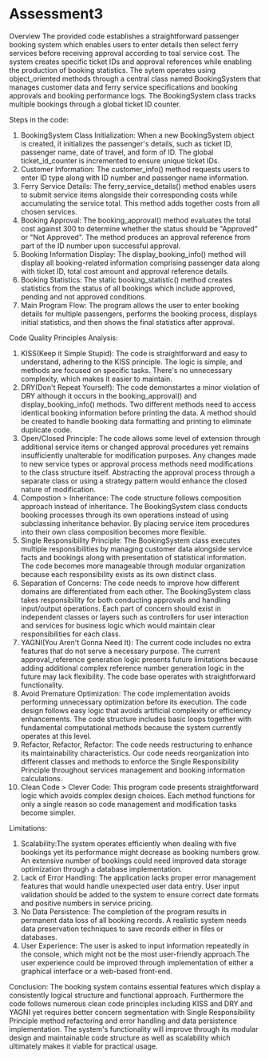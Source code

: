 # Assessment3

Overview
The provided code establishes a straightforward passenger booking system which enables users to enter details then select ferry services before receiving approval according to toal service cost. The system creates specific ticket IDs and approval references while enabling the production of booking statistics. The sytem operates using object_oriented methods through a central class named BookingSystem that manages customer data and ferry service specifications and booking approvals and booking performance logs. The BookingSystem class tracks multiple bookings through a global ticket ID counter.

Steps in the code:
1. BookingSystem Class Initialization: When a new BookingSystem object is created, it initializes the passenger's details, such as ticket ID, passenger name, date of travel, and form of ID. The global ticket_id_counter is incremented to ensure unique ticket IDs.
2. Customer Information: The customer_info() method requests users to enter ID type along with ID number and passenger name information.
3. Ferry Service Details: The ferry_service_details() method enables users to submit service items alongside their corresponding costs while accumulating the service total. This method adds together costs from all chosen services.
4. Booking Approval: The booking_approval() method evaluates the total cost against 300 to determine whether the status should be "Approved" or "Not Approved". The method produces an approval reference from part of the ID number upon successful approval.
5. Booking Information Display: The display_booking_info() method will display all booking-related information comprising passenger data along with ticket ID, total cost amount and approval reference details.
6. Booking Statistics: The static booking_statistic() method creates statistics from the status of all bookings which include approved, pending and not approved conditions.
7. Main Program Flow: The program allows the user to enter booking details for multiple passengers, performs the booking process, displays initial statistics, and then shows the final statistics after approval.

Code Quality Principles Analysis:
1. KISS(Keep it Simple Stupid): The code is straightforward and easy to understand, adhering to the KISS principle. The logic is simple, and methods are focused on specific tasks. There's no unnecessary complexity, which makes it easier to maintain.
2. DRY(Don't Repeat Yourself): The code demonstartes a minor violation of DRY although it occurs in the booking_approval() and display_booking_info() methods. Two different methods need to access identical booking information before printing the data. A method should be created to handle booking data formatting and printing to eliminate duplicate code.
3. Open/Closed Principle: The code allows some level of extension through additional service items or changed approval procedures yet remains insufficiently unalterable for modification purposes. Any changes made to new service types or approval process methods need modifications to the class structure itself. Abstracting the approval process through a separate class or using a strategy pattern would enhance the closed nature of modification.
4. Compostion > Inheritance: The code structure follows composition approach instead of inheritance. The BookingSystem class conducts booking processes through its own operations instead of using subclassing inheritance behavior. By placing service item procedures into their own class composition becomes more flexible.
5. Single Responsibility Principle: The BookingSystem class executes multiple responsibilities by managing customer data alongside service facts and bookings along with presentation of statistical information. The code becomes more manageable through modular organization because each responsibility exists as its own distinct class.
6. Separation of Concerns: The code needs to improve how different domains are differentiated from each other. The BookingSystem class takes responsibility for both conducting approvals and handling input/output operations. Each part of concern should exist in independent classes or layers such as controllers for user interaction and services for business logic which would maintain clear responsibilities for each class.
7. YAGNI(You Aren't Gonna Need It): The current code includes no extra features that do not serve a necessary purpose. The current approval_reference generation logic presents future limitations because adding additional complex reference number generation logic in the future may lack flexibility. The code base operates with straightforward functionality.
8. Avoid Premature Optimization: The code implementation avoids performing unnecessary optimization before its execution. The code design follows easy logic that avoids artificial complexity or efficiency enhancements. The code structure includes basic loops together with fundamental computational methods because the system currently operates at this level.
9. Refactor, Refactor, Refactor: The code needs restructuring to enhance its maintainability characteristics. Our code needs reorganization into different classes and methods to enforce the Single Responsibility Principle throughout services management and booking information calculations.
10. Clean Code > Clever Code: This program code presents straightforward logic which avoids complex design choices. Each method functions for only a single reason so code management and modification tasks become simpler.

Limitations:
1. Scalability:The system operates efficiently when dealing with five bookings yet its performance might decrease as booking numbers grow. An extensive number of bookings could need improved data storage optimization through a database implementation.
2. Lack of Error Handling: The application lacks proper error management features that would handle unexpected user data entry. User input validation should be added to the system to ensure correct date formats and positive numbers in service pricing.
3. No Data Persistence: The completion of the program results in permanent data loss of all booking records. A realistic system needs data preservation techniques to save records either in files or databases.
4. User Experience: The user is asked to input information repeatedly in the console, which might not be the most user-friendly approach.The user experience could be improved through implementation of either a graphical interface or a web-based front-end.

Conclusion:
The booking system contains essential features which display a consistently logical structure and functional approach. Furthermore the code follows numerous clean code principles including KISS and DRY and YAGNI yet requires better concern segmentation with Single Responsibility Principle method refactoring and error handling and data persistence implementation. The system's functionality will improve through its modular design and maintainable code structure as well as scalability which ultimately makes it viable for practical usage.

